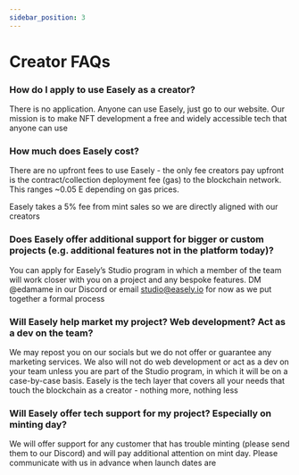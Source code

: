 ```yaml
---
sidebar_position: 3
---
```


# Creator FAQs

### How do I apply to use Easely as a creator? 

There is no application. Anyone can use Easely, just go to our website. Our mission is to make NFT development a free and widely accessible tech that anyone can use

### How much does Easely cost?

There are no upfront fees to use Easely - the only fee creators pay upfront is the contract/collection deployment fee (gas) to the blockchain network. This ranges ~0.05 E depending on gas prices. 

Easely takes a 5% fee from mint sales so we are directly aligned with our creators

### Does Easely offer additional support for bigger or custom projects (e.g. additional features not in the platform today)? 

You can apply for Easely’s Studio program in which a member of the team will work closer with you on a project and any bespoke features. DM @edamame in our Discord or email studio@easely.io for now as we put together a formal process

### Will Easely help market my project? Web development? Act as a dev on the team? 

We may repost you on our socials but we do not offer or guarantee any marketing services. We also will not do web development or act as a dev on your team unless you are part of the Studio program, in which it will be on a case-by-case basis. Easely is the tech layer that covers all your needs that touch the blockchain as a creator - nothing more, nothing less

### Will Easely offer tech support for my project? Especially on minting day? 

We will offer support for any customer that has trouble minting (please send them to our Discord) and will pay additional attention on mint day. Please communicate with us in advance when launch dates are